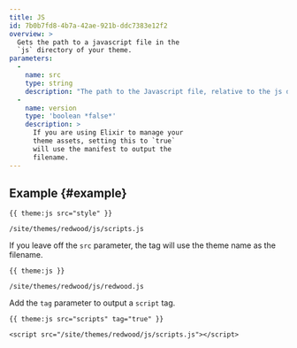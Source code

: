 ```yaml
---
title: JS
id: 7b0b7fd8-4b7a-42ae-921b-ddc7383e12f2
overview: >
  Gets the path to a javascript file in the
  `js` directory of your theme.
parameters:
  -
    name: src
    type: string
    description: "The path to the Javascript file, relative to the js directory.  You can leave off the extension, we know it's a .js file."
  -
    name: version
    type: 'boolean *false*'
    description: >
      If you are using Elixir to manage your
      theme assets, setting this to `true`
      will use the manifest to output the
      filename.
---
```

## Example {#example}
```
{{ theme:js src="style" }}
```
``` .language-output
/site/themes/redwood/js/scripts.js
```

If you leave off the `src` parameter, the tag will use the theme name as the filename.

```
{{ theme:js }}
```

``` .language-output
/site/themes/redwood/js/redwood.js
```

Add the `tag` parameter to output a `script` tag.

```
{{ theme:js src="scripts" tag="true" }}
```
``` .language-output
<script src="/site/themes/redwood/js/scripts.js"></script>
```
